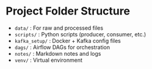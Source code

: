 # Project Folder Structure

- `data/` : For raw and processed files  
- `scripts/` : Python scripts (producer, consumer, etc.)  
- `kafka_setup/` : Docker + Kafka config files  
- `dags/` : Airflow DAGs for orchestration  
- `notes/` : Markdown notes and logs  
- `venv/` : Virtual environment  
